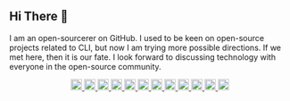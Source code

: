 ## Hi There 👋

I am an open-sourcerer on GitHub. I used to be keen on open-source projects related to CLI, but now I am trying more possible directions. If we met here, then it is our fate. I look forward to discussing technology with everyone in the open-source community.

<p align="center">
  <a href="https://github.com/sponsors/LitoMore">
    <img height="20" src="https://cdn.simpleicons.org/github/_/white?viewbox=auto" />
  </a>
  <a href="https://gitlab.com/LitoMore">
    <img height="20" src="https://cdn.simpleicons.org/gitlab/_/white?viewbox=auto" />
  </a>
  <a href="http://npmjs.com/~litomore">
    <img height="20" src="https://cdn.simpleicons.org/npm/_/white?viewbox=auto" />
  </a>
  <a href="https://x.com/LitoMore">
    <img height="20" src="https://cdn.simpleicons.org/x/_/white?viewbox=auto">
  </a>
  <a href="https://mastodon.social/@LitoMore">
    <img height="20" src="https://cdn.simpleicons.org/mastodon/_/white?viewbox=auto" />
  </a>
  <a href="https://instagram.com/instomore">
    <img height="20" src="https://cdn.simpleicons.org/instagram/_/white?viewbox=auto" />
  </a>
  <a href="https://bsky.app/profile/litomore.bsky.social">
    <img height="20" src="https://cdn.simpleicons.org/bluesky/_/white?viewbox=auto" />
  </a>
  <a href="https://linkedin.com/in/litomore">
    <img height="20" src="https://cdn.simpleicons.org/linkedin/_/white?viewbox=auto" />
  </a>
  <a href="https://rsm.io/litomore">
    <img height="20" src="https://cdn.simpleicons.org/standardresume/_/white?viewbox=auto" />
  </a>
  <a href="https://raycast.com/litomore">
    <img height="20" src="https://cdn.simpleicons.org/raycast/_/white?viewbox=auto" />
  </a>
  <a href="https://www.figma.com/@litomore">
    <img height="20" src="https://cdn.simpleicons.org/figma/_/white?viewbox=auto" />
  </a>
  <a href="https://miro.com/marketplace/profile/109351/">
    <img height="20" src="https://cdn.simpleicons.org/miro/_/white?viewbox=auto" />
  </a>
</p>

